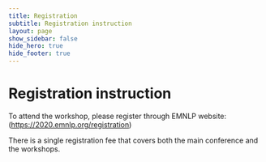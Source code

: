 ```yaml
---
title: Registration
subtitle: Registration instruction
layout: page
show_sidebar: false
hide_hero: true
hide_footer: true
---
```


# Registration instruction

To attend the workshop, please register through EMNLP website: (https://2020.emnlp.org/registration)

There is a single registration fee that covers both the main conference and the workshops. 
